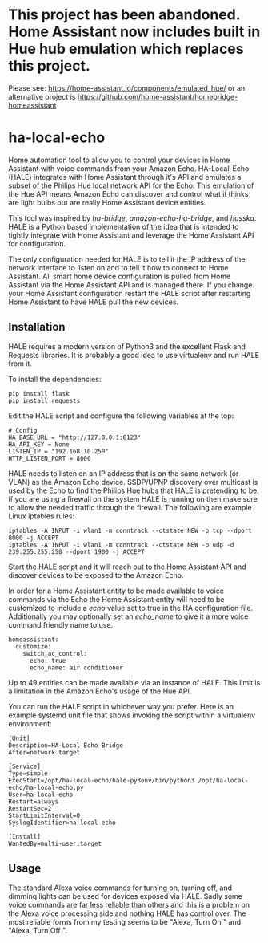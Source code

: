 # This project has been abandoned. Home Assistant now includes built in Hue hub emulation which replaces this project.

Please see: <https://home-assistant.io/components/emulated_hue/> or an alternative project is <https://github.com/home-assistant/homebridge-homeassistant>

# ha-local-echo
Home automation tool to allow you to control your devices in Home Assistant with voice commands from your Amazon Echo. HA-Local-Echo (HALE) integrates with Home Assistant through it's API and emulates a subset of the Philips Hue local network API for the Echo. This emulation of the Hue API means Amazon Echo can discover and control what it thinks are light bulbs but are really Home Assistant device entities.

This tool was inspired by *ha-bridge*, *amazon-echo-ha-bridge*, and *hasska*. HALE is a Python based implementation of the idea that is intended to tightly integrate with Home Assistant and leverage the Home Assistant API for configuration.

The only configuration needed for HALE is to tell it the IP address of the network interface to listen on and to tell it how to connect to Home Assistant. All smart home device configuration is pulled from Home Assistant via the Home Assistant API and is managed there. If you change your Home Assistant configuration restart the HALE script after restarting Home Assistant to have HALE pull the new devices.

## Installation
HALE requires a modern version of Python3 and the excellent Flask and Requests libraries. It is probably a good idea to use virtualenv and run HALE from it.

To install the dependencies:
```
pip install flask
pip install requests
```

Edit the HALE script and configure the following variables at the top:

```
# Config
HA_BASE_URL = "http://127.0.0.1:8123"
HA_API_KEY = None
LISTEN_IP = "192.168.10.250"
HTTP_LISTEN_PORT = 8000
```

HALE needs to listen on an IP address that is on the same network (or VLAN) as the Amazon Echo device. SSDP/UPNP discovery over multicast is used by the Echo to find the Philips Hue hubs that HALE is pretending to be. If you are using a firewall on the system HALE is running on then make sure to allow the needed traffic through the firewall. The following are example Linux iptables rules:

```
iptables -A INPUT -i wlan1 -m conntrack --ctstate NEW -p tcp --dport 8000 -j ACCEPT
iptables -A INPUT -i wlan1 -m conntrack --ctstate NEW -p udp -d 239.255.255.250 --dport 1900 -j ACCEPT
```

Start the HALE script and it will reach out to the Home Assistant API and discover devices to be exposed to the Amazon Echo.

In order for a Home Assistant entity to be made available to voice commands via the Echo the Home Assistant entity will need to be customized to include a *echo* value set to true in the HA configuration file. Additionally you may optionally set an *echo_name* to give it a more voice command friendly name to use.

```
homeassistant:
  customize:
    switch.ac_control:
      echo: true
      echo_name: air conditioner
```

Up to 49 entities can be made available via an instance of HALE. This limit is a limitation in the Amazon Echo's usage of the Hue API.

You can run the HALE script in whichever way you prefer. Here is an example systemd unit file that shows invoking the script within a virtualenv environment:

```
[Unit]
Description=HA-Local-Echo Bridge
After=network.target

[Service]
Type=simple
ExecStart=/opt/ha-local-echo/hale-py3env/bin/python3 /opt/ha-local-echo/ha-local-echo.py
User=ha-local-echo
Restart=always
RestartSec=2
StartLimitInterval=0
SyslogIdentifier=ha-local-echo

[Install]
WantedBy=multi-user.target
```


## Usage

The standard Alexa voice commands for turning on, turning off, and dimming lights can be used for devices exposed via HALE. Sadly some voice commands are far less reliable than others and this is a problem on the Alexa voice processing side and nothing HALE has control over. The most reliable forms from my testing seems to be "Alexa, Turn On <foo>" and "Alexa, Turn Off <foo>".



